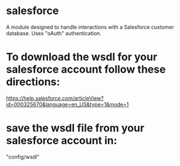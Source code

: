 # salesforce
A module designed to handle interactions with a Salesforce customer database.  Uses "oAuth" authentication.

# To download the wsdl for your salesforce account follow these directions:
https://help.salesforce.com/articleView?id=000325670&language=en_US&type=1&mode=1

# save the wsdl file from your salesforce account in:
"config/wsdl"



